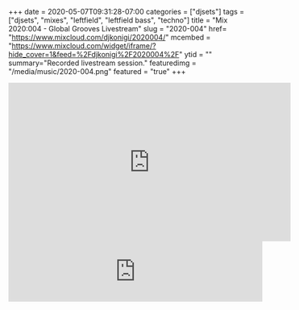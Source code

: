 +++
date = 2020-05-07T09:31:28-07:00
categories = ["djsets"]
tags = ["djsets", "mixes", "leftfield", "leftfield bass", "techno"]
title = "Mix 2020:004 - Global Grooves Livestream"
slug = "2020-004"
href= "https://www.mixcloud.com/djkonigi/2020004/"
mcembed = "https://www.mixcloud.com/widget/iframe/?hide_cover=1&feed=%2Fdjkonigi%2F2020004%2F"
ytid = ""
summary="Recorded livestream session."
featuredimg = "/media/music/2020-004.png"
featured = "true"
+++

<div class="mix"><div class="video" >
<iframe width="560" height="315" src="https://www.youtube.com/embed/OM2x93kgyIc" frameborder="0" allow="accelerometer; autoplay; encrypted-media; gyroscope; picture-in-picture" allowfullscreen></iframe>
</div></div>
 
<iframe width="100%" height="120" src="https://www.mixcloud.com/widget/iframe/?hide_cover=1&feed=%2Fdjkonigi%2F2020004%2F" frameborder="0" ></iframe>
